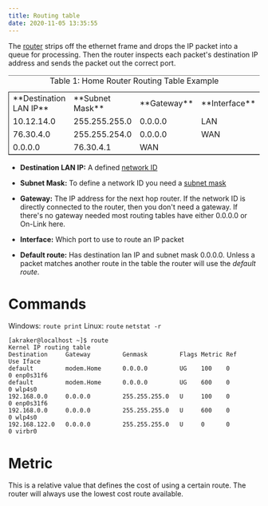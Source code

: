 ```yaml
---
title: Routing table
date: 2020-11-05 13:35:55 
---
```


The [router](20201010180851-router.md) strips off the ethernet frame and drops the IP packet into a queue for processing. Then the router inspects each packet's destination IP address and sends the packet out the correct port.

<table border="2" cellspacing="0" cellpadding="6" rules="groups" frame="hsides">
<caption class="t-above"><span class="table-number">Table 1:</span> Home Router Routing Table Example</caption>

<colgroup>
<col  class="org-right" />

<col  class="org-right" />

<col  class="org-right" />

<col  class="org-left" />
</colgroup>
<tbody>
<tr>
<td class="org-right">**Destination LAN IP**</td>
<td class="org-right">**Subnet Mask**</td>
<td class="org-right">**Gateway**</td>
<td class="org-left">**Interface**</td>
</tr>

<tr>
<td class="org-right">10.12.14.0</td>
<td class="org-right">255.255.255.0</td>
<td class="org-right">0.0.0.0</td>
<td class="org-left">LAN</td>
</tr>

<tr>
<td class="org-right">76.30.4.0</td>
<td class="org-right">255.255.254.0</td>
<td class="org-right">0.0.0.0</td>
<td class="org-left">WAN</td>
</tr>

<tr>
<td class="org-right">0.0.0.0</td>
<td class="org-right">76.30.4.1</td>
<td class="org-left">WAN</td>
</tr>
</tbody>
</table>

-   **Destination LAN IP:** A defined [network ID](20201026125117-network-id.md)
-   **Subnet Mask:** To define a network ID you need a [subnet mask](20201026131055-subnet-mask.md)
-   **Gateway:** The IP address for the next hop router. If the network ID is directly connected to the router, then you don't need a gateway. If there's no gateway needed most routing tables have either 0.0.0.0 or On-Link here.
-   **Interface:** Which port to use to route an IP packet

-   **Default route:** Has destination lan IP and subnet mask 0.0.0.0. Unless a packet matches another route in the table the router will use the *default route*.

# Commands

Windows: `route print`
Linux: `route` `netstat -r`

    [akraker@localhost ~]$ route
    Kernel IP routing table
    Destination     Gateway         Genmask         Flags Metric Ref    Use Iface
    default         modem.Home      0.0.0.0         UG    100    0        0 enp0s31f6
    default         modem.Home      0.0.0.0         UG    600    0        0 wlp4s0
    192.168.0.0     0.0.0.0         255.255.255.0   U     100    0        0 enp0s31f6
    192.168.0.0     0.0.0.0         255.255.255.0   U     600    0        0 wlp4s0
    192.168.122.0   0.0.0.0         255.255.255.0   U     0      0        0 virbr0

# Metric

This is a relative value that defines the cost of using a certain route. The router will always use the lowest cost route available.

